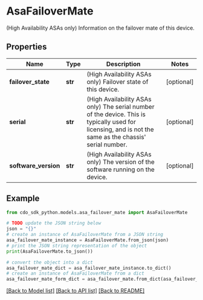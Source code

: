 # AsaFailoverMate

(High Availability ASAs only) Information on the failover mate of this device.

## Properties

Name | Type | Description | Notes
------------ | ------------- | ------------- | -------------
**failover_state** | **str** | (High Availability ASAs only) Failover state of this device. | [optional] 
**serial** | **str** | (High Availability ASAs only) The serial number of the device. This is typically used for licensing, and is not the same as the chassis&#39; serial number. | [optional] 
**software_version** | **str** | (High Availability ASAs only) The version of the software running on the device. | [optional] 

## Example

```python
from cdo_sdk_python.models.asa_failover_mate import AsaFailoverMate

# TODO update the JSON string below
json = "{}"
# create an instance of AsaFailoverMate from a JSON string
asa_failover_mate_instance = AsaFailoverMate.from_json(json)
# print the JSON string representation of the object
print(AsaFailoverMate.to_json())

# convert the object into a dict
asa_failover_mate_dict = asa_failover_mate_instance.to_dict()
# create an instance of AsaFailoverMate from a dict
asa_failover_mate_form_dict = asa_failover_mate.from_dict(asa_failover_mate_dict)
```
[[Back to Model list]](../README.md#documentation-for-models) [[Back to API list]](../README.md#documentation-for-api-endpoints) [[Back to README]](../README.md)


